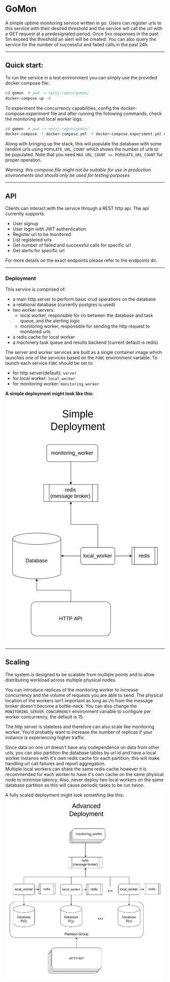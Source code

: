 # GoMon
A simple uptime monitoring service written in go.
Users can register urls to this service with their desired threshold and the service will call the url with a GET request at a predesignated period. Once 5xx responses in the past 5m exceed the threshold an alert will be created.
You can also query the service for the number of successful and failed calls in the past 24h. 

---
## Quick start:
To run the service in a test environment you can simply use the provided docker compose file:
```bash
cd gomon  # pwd -> <proj-repo>/gomon/
docker-compose up -d
```
To experiment the concurrency capabilities, config the docker-compose.experiment file and after running the following commands, check the monitoring and local worker logs.
```bash
cd gomon  # pwd -> <proj-repo>/gomon/
docker-compose -f docker-compose.yml -f docker-compose.experiment.yml up -d
```
Along with bringing up the stack, this will populate the database with some random urls using `POPULATE_URL_COUNT` which shows the number of urls to be populated. Note that you need `MAX_URL_COUNT >= POPULATE_URL_COUNT` for proper operation.

*Warning: this compose file might not be suitable for use in production environments and should only be used for testing purposes*

---
## API
Clients can interact with the service through a REST http api. The api currently supports:

- User signup
- User login with JWT authentication
- Register url to be monitored
- List registered urls
- Get number of failed and successful calls for specific url
- Get alerts for specific url

For more details on the exact endpoints please refer to the endpoints dir.

---
### Deployment
This service is comprised of:
- a main http server to perform basic crud operations on the database
- a relational database (currently postgres is used)
- two worker servers:
    - local worker, responsible for i/o between the database and task queue, and the alerting logic
    - monitoring worker, responsible for sending the http request to monitored urls
- a redis cache for local worker
- a machinery task queue and results backend (current default is redis)

The server and worker services are built as a single container image which launches one of the services based on the `FUNC` environment variable. To launch each service `FUNC` should be set to:
- for http server(default): `server`
- for local worker: `local_worker`
- for monitoring worker: `monitoring_worker`

**A simple deployment might look like this:**

![simple deployment](./gomon_simple.png)

---
## Scaling
The system is designed to be scalable from multiple points and to allow distributing workload across multiple physical nodes.

You can introduce replicas of the monitoring worker to increase concurrency and the volume of requests you are able to send. The physical location of the workers isn't important as long as i/o from the message broker doesn't become a bottle-neck. You can also change the `MONITORING_SERVER_CONCURRENCY` environment variable to configure per worker concurrency, the default is 15.

The http server is stateless and therefore can also scale like monitoring worker. You'd probably want to increase the number of replicas if your instance is experiencing higher traffic.

Since data on one url doesn't have any codependence on data from other urls, you can also partition the database tables by url id and have a local worker instance with it's own redis cache for each partition, this will make handling url call failures and report aggregation.\
Multiple local workers can share the same redis cache however it is recommended for each worker to have it's own cache on the same physical node to minimise latency.
Also, never deploy two local workers on the same database partition as this will cause periodic tasks to be run twice.

A fully scaled deployment might look something like this:
![advanced deployment](./gomon_advanced.png)

